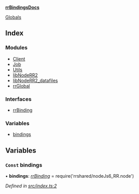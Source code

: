 **[rrBindingsDocs](README.md)**

[Globals](README.md)

## Index

### Modules

* [Client](modules/client.md)
* [Job](modules/job.md)
* [Utils](modules/utils.md)
* [libNodeRR2](modules/libnoderr2.md)
* [libNodeRR2_datafiles](modules/libnoderr2_datafiles.md)
* [rrGlobal](modules/rrglobal.md)

### Interfaces

* [rrBinding](interfaces/rrbinding.md)

### Variables

* [bindings](README.md#const-bindings)

## Variables

### `Const` bindings

• **bindings**: *[rrBinding](interfaces/rrbinding.md)* =  require('rrshared/nodeJs6_RR.node')

*Defined in [src/index.ts:2](https://github.com/Novalis15/rrBindings/blob/33d8d78/nodeJS/win64/v6/src/index.ts#L2)*